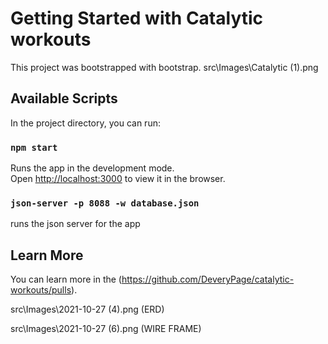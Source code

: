 # Getting Started with Catalytic workouts

This project was bootstrapped with bootstrap.
src\Images\Catalytic (1).png

## Available Scripts

In the project directory, you can run:

### `npm start`

Runs the app in the development mode.\
Open [http://localhost:3000](http://localhost:3000) to view it in the browser.

### `json-server -p 8088 -w database.json`

runs the json server for the app


## Learn More

You can learn more in the (https://github.com/DeveryPage/catalytic-workouts/pulls).

src\Images\2021-10-27 (4).png (ERD)

src\Images\2021-10-27 (6).png (WIRE FRAME)


